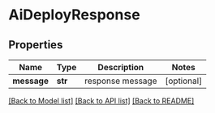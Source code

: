 # AiDeployResponse

## Properties
Name | Type | Description | Notes
------------ | ------------- | ------------- | -------------
**message** | **str** | response message | [optional] 

[[Back to Model list]](../README.md#documentation-for-models) [[Back to API list]](../README.md#documentation-for-api-endpoints) [[Back to README]](../README.md)

